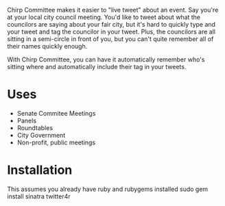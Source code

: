 Chirp Committee makes it easier to "live tweet" about an event. Say you're at your local city council meeting. You'd like to tweet about what the councilors are saying about your fair city, but it's hard to quickly type and your tweet and tag the councilor in your tweet. Plus, the councilors are all sitting in a semi-circle in front of you, but you can't quite remember all of their names quickly enough.

With Chirp Committee, you can have it automatically remember who's sitting where and automatically include their tag in your tweets.

Uses
====

* Senate Commitee Meetings
* Panels
* Roundtables
* City Government
* Non-profit, public meetings

Installation
============
This assumes you already have ruby and rubygems installed
    sudo gem install sinatra twitter4r